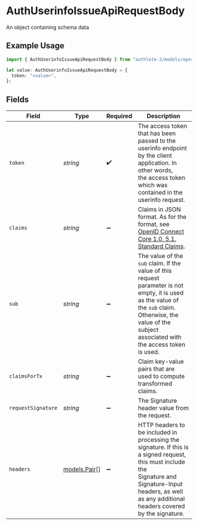 # AuthUserinfoIssueApiRequestBody

An object containing schema data

## Example Usage

```typescript
import { AuthUserinfoIssueApiRequestBody } from "authlete-2/models/operations";

let value: AuthUserinfoIssueApiRequestBody = {
  token: "<value>",
};
```

## Fields

| Field                                                                                                                                                                                                            | Type                                                                                                                                                                                                             | Required                                                                                                                                                                                                         | Description                                                                                                                                                                                                      |
| ---------------------------------------------------------------------------------------------------------------------------------------------------------------------------------------------------------------- | ---------------------------------------------------------------------------------------------------------------------------------------------------------------------------------------------------------------- | ---------------------------------------------------------------------------------------------------------------------------------------------------------------------------------------------------------------- | ---------------------------------------------------------------------------------------------------------------------------------------------------------------------------------------------------------------- |
| `token`                                                                                                                                                                                                          | *string*                                                                                                                                                                                                         | :heavy_check_mark:                                                                                                                                                                                               | The access token that has been passed to the userinfo endpoint by the client application. In other words,<br/>the access token which was contained in the userinfo request.<br/>                                 |
| `claims`                                                                                                                                                                                                         | *string*                                                                                                                                                                                                         | :heavy_minus_sign:                                                                                                                                                                                               | Claims in JSON format. As for the format, see [OpenID Connect Core 1.0, 5.1. Standard Claims](https://openid.net/specs/openid-connect-core-1_0.html#StandardClaims).<br/>                                        |
| `sub`                                                                                                                                                                                                            | *string*                                                                                                                                                                                                         | :heavy_minus_sign:                                                                                                                                                                                               | The value of the `sub` claim. If the value of this request parameter is not empty, it is used as the value of<br/>the `sub` claim. Otherwise, the value of the subject associated with the access token is used.<br/> |
| `claimsForTx`                                                                                                                                                                                                    | *string*                                                                                                                                                                                                         | :heavy_minus_sign:                                                                                                                                                                                               | Claim key-value pairs that are used to compute transformed claims.<br/>                                                                                                                                          |
| `requestSignature`                                                                                                                                                                                               | *string*                                                                                                                                                                                                         | :heavy_minus_sign:                                                                                                                                                                                               | The Signature header value from the request.<br/>                                                                                                                                                                |
| `headers`                                                                                                                                                                                                        | [models.Pair](../../models/pair.md)[]                                                                                                                                                                            | :heavy_minus_sign:                                                                                                                                                                                               | HTTP headers to be included in processing the signature. If this is a signed request, this must include the <br/>Signature and Signature-Input headers, as well as any additional headers covered by the signature.<br/> |